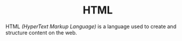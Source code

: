<h1 align="center"> HTML </h1>

HTML *(HyperText Markup Language)* is a language used to create and structure content on the web.